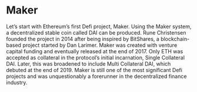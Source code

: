 # Maker

Let’s start with Ethereum’s first Defi project, Maker. Using the Maker system, a decentralized stable coin called DAI can be produced. Rune Christensen founded the project in 2014 after being inspired by BitShares, a blockchain-based project started by Dan Larimer. Maker was created with venture capital funding and eventually released at the end of 2017. Only ETH was accepted as collateral in the protocol’s initial incarnation, Single Collateral DAI. Later, this was broadened to include Multi Collateral DAI, which debuted at the end of 2019. Maker is still one of the most significant Defi projects and was unquestionably a forerunner in the decentralized finance industry.
